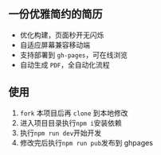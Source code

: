 ## 一份优雅简约的简历

- 优化构建，页面秒开无闪烁
- 自适应屏幕兼容移动端
- 支持部署到 `gh-pages`，可在线浏览
- 自动生成 `PDF`，全自动化流程

## 使用

1. `fork` 本项目后再 `clone` 到本地修改
2. 进入项目目录执行`npm i`安装依赖
3. 执行`npm run dev`开始开发
4. 修改完后执行`npm run pub`发布到 ghpages
